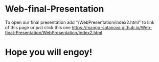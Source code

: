 # Web-final-Presentation

To open our final presentation add "/WebPresentation/index2.html" to link of this page or just click this one  https://mango-satanova.github.io/Web-final-Presentation/WebPresentation/index2.html 

# Hope you will engoy!
